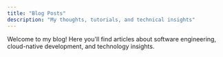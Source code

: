 ```yaml
---
title: "Blog Posts"
description: "My thoughts, tutorials, and technical insights"
---
```


Welcome to my blog! Here you'll find articles about software engineering, cloud-native development, and technology insights.

